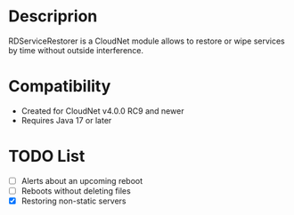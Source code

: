 # Descriprion

RDServiceRestorer is a CloudNet module allows to restore or wipe services by time without outside interference.

# Compatibility

- Created for CloudNet v4.0.0 RC9 and newer
- Requires Java 17 or later

# TODO List

- [ ] Alerts about an upcoming reboot
- [ ] Reboots without deleting files
- [x] Restoring non-static servers
